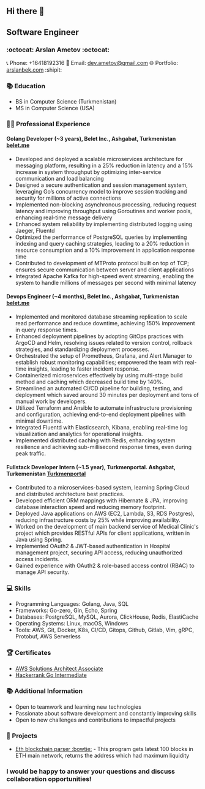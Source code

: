 ## Hi there 👋

## Software Engineer

### :octocat: Arslan Ametov :octocat:

📞 Phone: +16418192316
📧 Email: dev.ametov@gmail.com
🌐 Portfolio: [arslanbek.com](https://arslanbek.com) :shipit:

### 📚 Education

- BS in Computer Science (Turkmenistan)
- MS in Computer Science (USA)

### 👨‍💻 Professional Experience

#### Golang Developer (~3 years), Belet Inc., Ashgabat, Turkmenistan [belet.me](https://belet.me/)

- Developed and deployed a scalable microservices architecture for messaging platform, resulting in a 25% reduction in latency and a 15% increase in system throughput by optimizing inter-service communication and load balancing
- Designed a secure authentication and session management system, leveraging Go’s concurrency model to improve session tracking and security for millions of active connections
- Implemented non-blocking asynchronous processing, reducing request latency and improving throughput using Goroutines and worker pools, enhancing real-time message delivery
- Enhanced system reliability by implementing distributed logging using Jaeger, Fluentd
- Optimized the performance of PostgreSQL queries by implementing indexing and query caching strategies, leading to a 20% reduction in resource consumption and a 10% improvement in application response time
- Contributed to development of MTProto protocol built on top of TCP; ensures secure communication between server and client applications
- Integrated Apache Kafka for high-speed event streaming, enabling the system to handle millions of messages per second with minimal latency

#### Devops Engineer (~4 months), Belet Inc., Ashgabat, Turkmenistan [belet.me](https://belet.me/)

- Implemented and monitored database streaming replication to scale read performance and reduce downtime, achieving 150% improvement in query response times.
- Enhanced deployment pipelines by adopting GitOps practices with ArgoCD and Helm, resolving issues related to version control, rollback strategies, and standardizing deployment processes.
- Orchestrated the setup of Prometheus, Grafana, and Alert Manager to establish robust monitoring capabilities; empowered the team with real-time insights, leading to faster incident response.
- Containerized microservices effectively by using multi-stage build method and caching which decreased build time by 140%.
- Streamlined an automated CI/CD pipeline for building, testing, and deployment which saved around 30 minutes per deployment and tons of manual work by developers.
- Utilized Terraform and Ansible to automate infrastructure provisioning and configuration, achieving end-to-end deployment pipelines with minimal downtime.
- Integrated Fluentd with Elasticsearch, Kibana, enabling real-time log visualization and analytics for operational insights.
- Implemented distributed caching with Redis, enhancing system resilience and achieving sub-millisecond response times, even during peak traffic.

#### Fullstack Developer Intern (~1.5 year), Turkmenportal. Ashgabat, Turkemenistan [Turkmenportal](https://turkmenportal.com/)

- Contributed to a microservices-based system, learning Spring Cloud and distributed architecture best practices.
- Developed efficient ORM mappings with Hibernate &amp; JPA, improving database interaction speed and reducing memory footprint.
- Deployed Java applications on AWS (EC2, Lambda, S3, RDS Postgres), reducing infrastructure costs by 25% while improving availability.
- Worked on the development of main backend service of Medical Clinic's project which provides RESTful APIs for client applications, written in Java using Spring.
- Implemented OAuth2 &amp; JWT-based authentication in Hospital management project, securing API access, reducing unauthorized access incidents.
- Gained experience with OAuth2 &amp; role-based access control (RBAC) to manage API security.


### 💻 Skills

- Programming Languages: Golang, Java, SQL
- Frameworks: Go-zero, Gin, Echo, Spring
- Databases: PostgreSQL, MySQL, Aurora, ClickHouse, Redis, ElastiCache
- Operating Systems: Linux, macOS, Windows
- Tools: AWS, Git, Docker, K8s, CI/CD, Gitops, Github, Gitlab, Vim, gRPC, Protobuf, AWS Serverless

### 🏆 Certificates

- [AWS Solutions Architect Associate](https://www.credly.com/badges/1d70701f-1852-4b3d-b28c-54d557241f07/linked_in_profile)
- [Hackerrank Go Intermediate](https://www.hackerrank.com/certificates/0ce5a32eb0e9)

### 📚 Additional Information

- Open to teamwork and learning new technologies
- Passionate about software development and constantly improving skills
- Open to new challenges and contributions to impactful projects

### 📃 Projects

- [Eth blockchain parser :bowtie:](https://github.com/ametow/getblock) - This program gets latest 100 blocks in ETH main network, returns the address which had maximum liquidity 

### I would be happy to answer your questions and discuss collaboration opportunities!
